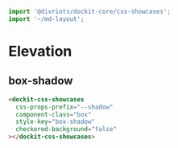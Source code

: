 ```js script
import '@divriots/dockit-core/css-showcases';
import '~/md-layout';
```

# Elevation

## box-shadow

```html story
<dockit-css-showcases
  css-props-prefix="--shadow"
  component-class="box"
  style-key="box-shadow"
  checkered-background="false"
></dockit-css-showcases>
```
